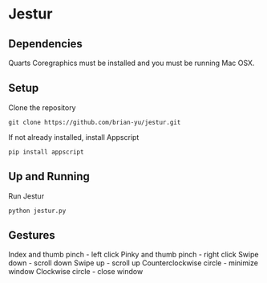 Jestur
==========
Dependencies
-------------
Quarts Coregraphics must be installed and you must be running Mac OSX.

Setup
----------
Clone the repository
<pre><code>git clone https://github.com/brian-yu/jestur.git
</code></pre>

If not already installed, install Appscript
<pre><code>pip install appscript
</code></pre>


Up and Running
----------
Run Jestur
<pre><code>python jestur.py
</code></pre>

Gestures
---------
Index and thumb pinch 	- left click
Pinky and thumb pinch 	- right click
Swipe down 		- scroll down
Swipe up 		- scroll up
Counterclockwise circle	- minimize window
Clockwise circle	- close window





